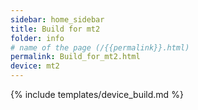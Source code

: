 ```yaml
---
sidebar: home_sidebar
title: Build for mt2
folder: info
# name of the page (/{{permalink}}.html)
permalink: Build_for_mt2.html
device: mt2
---
```

{% include templates/device_build.md %}
